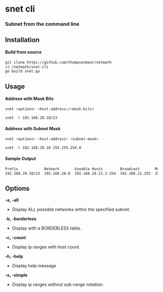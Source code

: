 # snet cli
### Subnet from the command line

## Installation

#### Build from source

```Bash
git clone https://github.com/thompsonbear/netmath
cd /netmath/snet-cli
go build snet.go
```

## Usage

#### Address with Mask Bits

```Bash
snet <options> <host-address>/<mask-bits>
```

```Bash
snet -b 192.168.20.10/23
```

#### Address with Subnet Mask

```Bash
snet <options> <host-address> <subnet-mask>
```

```Bash
snet -b 192.168.20.10 255.255.254.0
```

#### Sample Output

```Bash
Prefix            Network       Useable Hosts        Broadcast       Mask
192.168.20.10/23  192.168.20.0  192.168.20-21.1-254  192.168.21.255  255.255.254.0
```

## Options

**-a, -all**

- Display ALL possible networks within the specified subnet.

**-b, -borderless**

- Display with a BORDERLESS table.

**-c, -count**

- Display ip ranges with host count.

**-h, -help**

- Display help message

**-s, -simple**

- Display ip ranges without sub-range notation.

